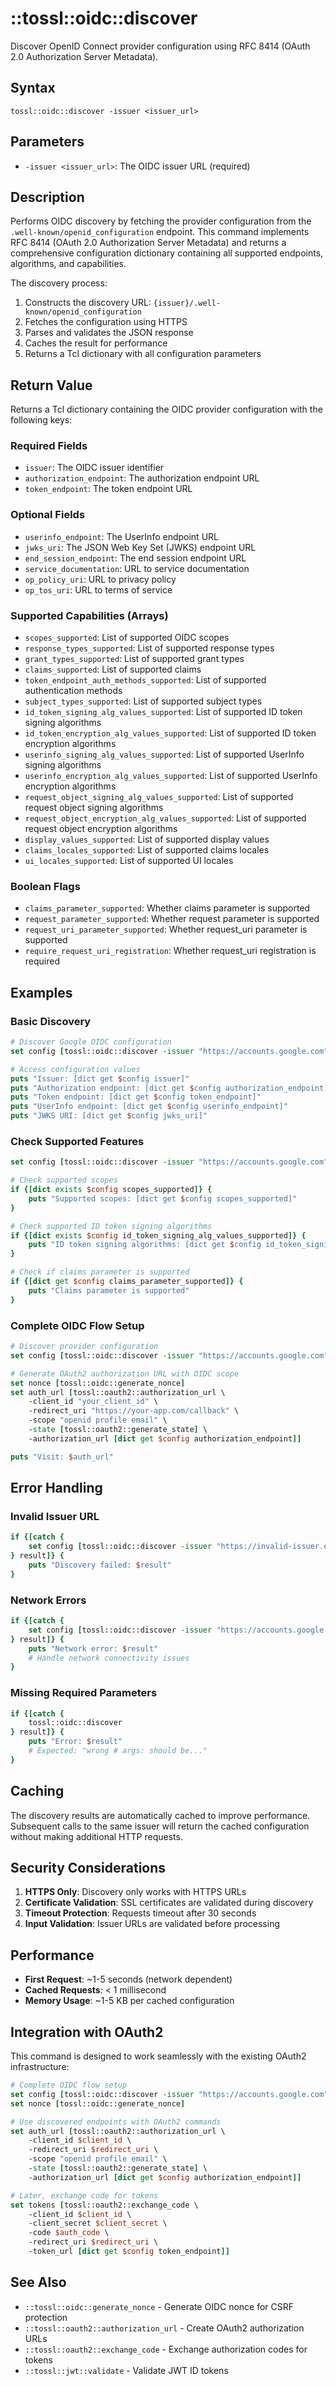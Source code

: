 # ::tossl::oidc::discover

Discover OpenID Connect provider configuration using RFC 8414 (OAuth 2.0 Authorization Server Metadata).

## Syntax

    tossl::oidc::discover -issuer <issuer_url>

## Parameters

- `-issuer <issuer_url>`: The OIDC issuer URL (required)

## Description

Performs OIDC discovery by fetching the provider configuration from the `.well-known/openid_configuration` endpoint. This command implements RFC 8414 (OAuth 2.0 Authorization Server Metadata) and returns a comprehensive configuration dictionary containing all supported endpoints, algorithms, and capabilities.

The discovery process:
1. Constructs the discovery URL: `{issuer}/.well-known/openid_configuration`
2. Fetches the configuration using HTTPS
3. Parses and validates the JSON response
4. Caches the result for performance
5. Returns a Tcl dictionary with all configuration parameters

## Return Value

Returns a Tcl dictionary containing the OIDC provider configuration with the following keys:

### Required Fields
- `issuer`: The OIDC issuer identifier
- `authorization_endpoint`: The authorization endpoint URL
- `token_endpoint`: The token endpoint URL

### Optional Fields
- `userinfo_endpoint`: The UserInfo endpoint URL
- `jwks_uri`: The JSON Web Key Set (JWKS) endpoint URL
- `end_session_endpoint`: The end session endpoint URL
- `service_documentation`: URL to service documentation
- `op_policy_uri`: URL to privacy policy
- `op_tos_uri`: URL to terms of service

### Supported Capabilities (Arrays)
- `scopes_supported`: List of supported OIDC scopes
- `response_types_supported`: List of supported response types
- `grant_types_supported`: List of supported grant types
- `claims_supported`: List of supported claims
- `token_endpoint_auth_methods_supported`: List of supported authentication methods
- `subject_types_supported`: List of supported subject types
- `id_token_signing_alg_values_supported`: List of supported ID token signing algorithms
- `id_token_encryption_alg_values_supported`: List of supported ID token encryption algorithms
- `userinfo_signing_alg_values_supported`: List of supported UserInfo signing algorithms
- `userinfo_encryption_alg_values_supported`: List of supported UserInfo encryption algorithms
- `request_object_signing_alg_values_supported`: List of supported request object signing algorithms
- `request_object_encryption_alg_values_supported`: List of supported request object encryption algorithms
- `display_values_supported`: List of supported display values
- `claims_locales_supported`: List of supported claims locales
- `ui_locales_supported`: List of supported UI locales

### Boolean Flags
- `claims_parameter_supported`: Whether claims parameter is supported
- `request_parameter_supported`: Whether request parameter is supported
- `request_uri_parameter_supported`: Whether request_uri parameter is supported
- `require_request_uri_registration`: Whether request_uri registration is required

## Examples

### Basic Discovery

```tcl
# Discover Google OIDC configuration
set config [tossl::oidc::discover -issuer "https://accounts.google.com"]

# Access configuration values
puts "Issuer: [dict get $config issuer]"
puts "Authorization endpoint: [dict get $config authorization_endpoint]"
puts "Token endpoint: [dict get $config token_endpoint]"
puts "UserInfo endpoint: [dict get $config userinfo_endpoint]"
puts "JWKS URI: [dict get $config jwks_uri]"
```

### Check Supported Features

```tcl
set config [tossl::oidc::discover -issuer "https://accounts.google.com"]

# Check supported scopes
if {[dict exists $config scopes_supported]} {
    puts "Supported scopes: [dict get $config scopes_supported]"
}

# Check supported ID token signing algorithms
if {[dict exists $config id_token_signing_alg_values_supported]} {
    puts "ID token signing algorithms: [dict get $config id_token_signing_alg_values_supported]"
}

# Check if claims parameter is supported
if {[dict get $config claims_parameter_supported]} {
    puts "Claims parameter is supported"
}
```

### Complete OIDC Flow Setup

```tcl
# Discover provider configuration
set config [tossl::oidc::discover -issuer "https://accounts.google.com"]

# Generate OAuth2 authorization URL with OIDC scope
set nonce [tossl::oidc::generate_nonce]
set auth_url [tossl::oauth2::authorization_url \
    -client_id "your_client_id" \
    -redirect_uri "https://your-app.com/callback" \
    -scope "openid profile email" \
    -state [tossl::oauth2::generate_state] \
    -authorization_url [dict get $config authorization_endpoint]]

puts "Visit: $auth_url"
```

## Error Handling

### Invalid Issuer URL

```tcl
if {[catch {
    set config [tossl::oidc::discover -issuer "https://invalid-issuer.example.com"]
} result]} {
    puts "Discovery failed: $result"
}
```

### Network Errors

```tcl
if {[catch {
    set config [tossl::oidc::discover -issuer "https://accounts.google.com"]
} result]} {
    puts "Network error: $result"
    # Handle network connectivity issues
}
```

### Missing Required Parameters

```tcl
if {[catch {
    tossl::oidc::discover
} result]} {
    puts "Error: $result"
    # Expected: "wrong # args: should be..."
}
```

## Caching

The discovery results are automatically cached to improve performance. Subsequent calls to the same issuer will return the cached configuration without making additional HTTP requests.

## Security Considerations

1. **HTTPS Only**: Discovery only works with HTTPS URLs
2. **Certificate Validation**: SSL certificates are validated during discovery
3. **Timeout Protection**: Requests timeout after 30 seconds
4. **Input Validation**: Issuer URLs are validated before processing

## Performance

- **First Request**: ~1-5 seconds (network dependent)
- **Cached Requests**: < 1 millisecond
- **Memory Usage**: ~1-5 KB per cached configuration

## Integration with OAuth2

This command is designed to work seamlessly with the existing OAuth2 infrastructure:

```tcl
# Complete OIDC flow setup
set config [tossl::oidc::discover -issuer "https://accounts.google.com"]
set nonce [tossl::oidc::generate_nonce]

# Use discovered endpoints with OAuth2 commands
set auth_url [tossl::oauth2::authorization_url \
    -client_id $client_id \
    -redirect_uri $redirect_uri \
    -scope "openid profile email" \
    -state [tossl::oauth2::generate_state] \
    -authorization_url [dict get $config authorization_endpoint]]

# Later, exchange code for tokens
set tokens [tossl::oauth2::exchange_code \
    -client_id $client_id \
    -client_secret $client_secret \
    -code $auth_code \
    -redirect_uri $redirect_uri \
    -token_url [dict get $config token_endpoint]]
```

## See Also

- `::tossl::oidc::generate_nonce` - Generate OIDC nonce for CSRF protection
- `::tossl::oauth2::authorization_url` - Create OAuth2 authorization URLs
- `::tossl::oauth2::exchange_code` - Exchange authorization codes for tokens
- `::tossl::jwt::validate` - Validate JWT ID tokens 
